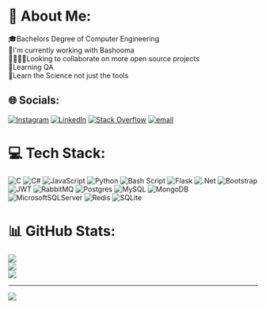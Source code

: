# 💫 About Me:
🎓Bachelors Degree of Computer Engineering<br>🎡I'm currently working with Bashooma<br>🫱🏼‍🫲🏾Looking to collaborate on more open source projects<br>📖Learning QA<br>🔬Learn the Science not just the tools<br>


## 🌐 Socials:
[![Instagram](https://img.shields.io/badge/Instagram-%23E4405F.svg?logo=Instagram&logoColor=white)](https://instagram.com/sina._.zr) [![LinkedIn](https://img.shields.io/badge/LinkedIn-%230077B5.svg?logo=linkedin&logoColor=white)](https://linkedin.com/in/sina-zr) [![Stack Overflow](https://img.shields.io/badge/-Stackoverflow-FE7A16?logo=stack-overflow&logoColor=white)](https://stackoverflow.com/users/sina-zr) [![email](https://img.shields.io/badge/Email-D14836?logo=gmail&logoColor=white)](mailto:sina.zare9849@gmail.com) 

# 💻 Tech Stack:
![C](https://img.shields.io/badge/c-%2300599C.svg?style=for-the-badge&logo=c&logoColor=white) ![C#](https://img.shields.io/badge/c%23-%23239120.svg?style=for-the-badge&logo=csharp&logoColor=white) ![JavaScript](https://img.shields.io/badge/javascript-%23323330.svg?style=for-the-badge&logo=javascript&logoColor=%23F7DF1E) ![Python](https://img.shields.io/badge/python-3670A0?style=for-the-badge&logo=python&logoColor=ffdd54) ![Bash Script](https://img.shields.io/badge/bash_script-%23121011.svg?style=for-the-badge&logo=gnu-bash&logoColor=white) ![Flask](https://img.shields.io/badge/flask-%23000.svg?style=for-the-badge&logo=flask&logoColor=white) ![.Net](https://img.shields.io/badge/.NET-5C2D91?style=for-the-badge&logo=.net&logoColor=white) ![Bootstrap](https://img.shields.io/badge/bootstrap-%238511FA.svg?style=for-the-badge&logo=bootstrap&logoColor=white) ![JWT](https://img.shields.io/badge/JWT-black?style=for-the-badge&logo=JSON%20web%20tokens) ![RabbitMQ](https://img.shields.io/badge/rabbitmq-FF6600?style=for-the-badge&logo=rabbitmq&logoColor=white) ![Postgres](https://img.shields.io/badge/postgres-%23316192.svg?style=for-the-badge&logo=postgresql&logoColor=white) ![MySQL](https://img.shields.io/badge/mysql-4479A1.svg?style=for-the-badge&logo=mysql&logoColor=white) ![MongoDB](https://img.shields.io/badge/MongoDB-%234ea94b.svg?style=for-the-badge&logo=mongodb&logoColor=white) ![MicrosoftSQLServer](https://img.shields.io/badge/Microsoft%20SQL%20Server-CC2927?style=for-the-badge&logo=microsoft%20sql%20server&logoColor=white) ![Redis](https://img.shields.io/badge/redis-%23DD0031.svg?style=for-the-badge&logo=redis&logoColor=white) ![SQLite](https://img.shields.io/badge/sqlite-%2307405e.svg?style=for-the-badge&logo=sqlite&logoColor=white)
# 📊 GitHub Stats:
![](https://github-readme-stats.vercel.app/api?username=sina-zr&theme=tokyonight&hide_border=true&include_all_commits=false&count_private=false)<br/>
![](https://github-readme-streak-stats.herokuapp.com/?user=sina-zr&theme=tokyonight&hide_border=true)<br/>
![](https://github-readme-stats.vercel.app/api/top-langs/?username=sina-zr&theme=tokyonight&hide_border=true&include_all_commits=false&count_private=false&layout=compact)

---
[![](https://visitcount.itsvg.in/api?id=sina-zr&icon=0&color=0)](https://visitcount.itsvg.in)

<!-- Proudly created with GPRM ( https://gprm.itsvg.in ) -->
